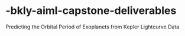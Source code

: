 # -bkly-aiml-capstone-deliverables
Predicting the Orbital Period of Exoplanets from Kepler Lightcurve Data

